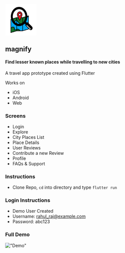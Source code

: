 <img src="assets/magnify_logo.png" height="100" width="100"/>

## magnify
#### Find lesser known places while travelling to new cities
A travel app prototype created using Flutter

Works on
- iOS
- Android
- Web

### Screens
- Login
- Explore
- City Places List
- Place Details
- User Reviews
- Contribute a new Review
- Profile
- FAQs & Support

### Instructions
- Clone Repo, ```cd``` into directory and type ```flutter run```
### Login Instructions 
- Demo User Created
- Username: rahul_raj@example.com
- Password: abc123

### Full Demo
!["Demo"](sample.gif)
